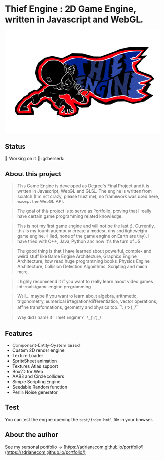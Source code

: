 # Thief Engine : 2D Game Engine, written in Javascript and WebGL.

<!-- ![logo](thief-logo.png) -->
<img src ="thief-logo.png" width="640px" />

## Status

:construction: Working on it :construction: :goberserk:

## About this project

>This Game Engine is developed as Degree's Final Project and it is written in Javascript, WebGL and GLSL. The engine is written from scratch (I'm not crazy, please trust me), no framework was used here, except the WebGL API.

>The goal of this project is to serve as Portfolio, proving that I really have certain game programming related knowledge.

>This is not my first game engine and will not be the last ;). Currently, this is my fourth attempt to create a modest, tiny and lightweight game engine. (I lied, none of the game engine on Earth are tiny). I have tried with C++, Java, Python and now it's the turn of JS.

>The good thing is that I have learned about powerful, complex and weird stuff like Game Engine Architecture, Graphics Engine Architecture, how read huge programming books, Physics Engine Architecture, Collision Detection Algorithms, Scripting and much more.

>I highly recommend it if you want to really learn about video games internals/game engine programming.

>Well... maybe if you want to learn about algebra, arithmetic, trigonometry, numerical integration/differentiation, vector operations, affine transformations, geometry and physics too. ¯\\\_(ツ)_/¯

>Why did I name it 'Thief Engine'? ¯\\\_(ツ)_/¯


## Features

* Component-Entity-System based
* Custom 2D render engine
* Texture Loader
* SpriteSheet animation
* Textures Atlas support
* Box2D for Web
* AABB and Circle colliders
* Simple Scripting Engine
* Seedable Random function
* Perlin Noise generator

## Test

You can test the engine opening the `test/index.hmtl` file in your browser.

## About the author

See my personal portfolio →
[https://adrianecom.github.io/portfolio/](https://adrianecom.github.io/portfolio/)
